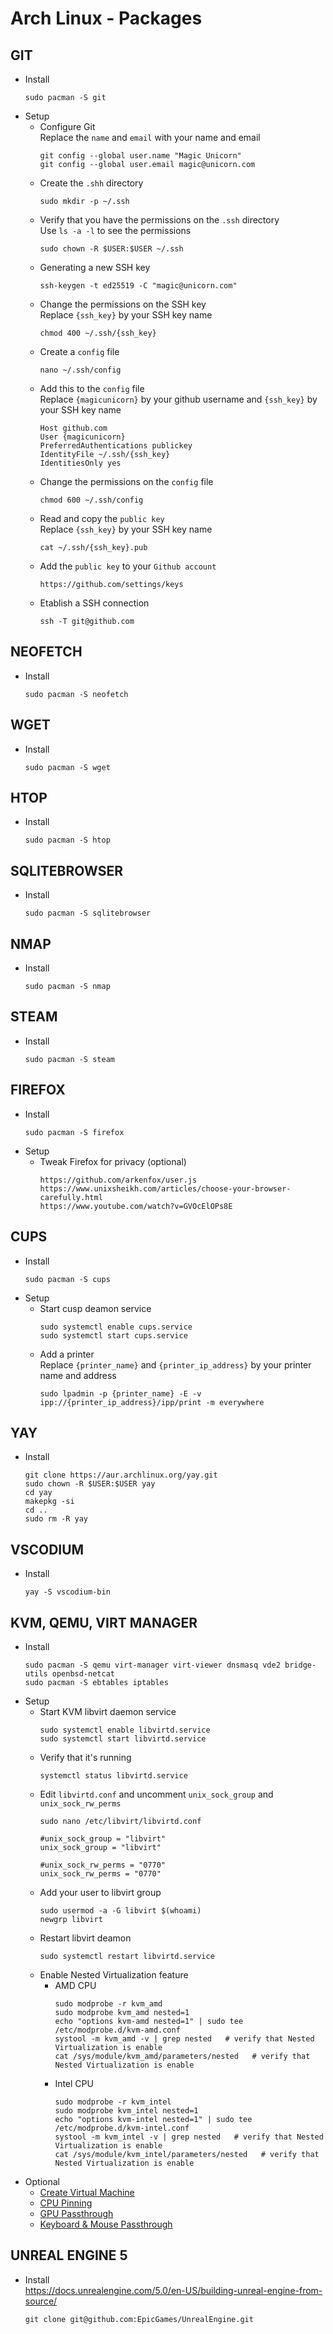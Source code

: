 # Arch Linux - Packages
## GIT
- Install
  ```
  sudo pacman -S git
  ```
- Setup
  - Configure Git  
    Replace the `name` and `email` with your name and email
    ```
    git config --global user.name "Magic Unicorn"
    git config --global user.email magic@unicorn.com
    ```
  - Create the `.shh` directory
    ```
    sudo mkdir -p ~/.ssh
    ```
  - Verify that you have the permissions on the `.ssh` directory  
    Use `ls -a -l` to see the permissions
    ```
    sudo chown -R $USER:$USER ~/.ssh
    ```
  - Generating a new SSH key
    ```
    ssh-keygen -t ed25519 -C "magic@unicorn.com" 
    ```
  - Change the permissions on the SSH key  
    Replace `{ssh_key}` by your SSH key name
    ```
    chmod 400 ~/.ssh/{ssh_key}
    ```
  - Create a `config` file 
    ```
    nano ~/.ssh/config
    ```
  - Add this to the `config` file  
    Replace `{magicunicorn}` by your github username and `{ssh_key}` by your SSH key name
    ```
    Host github.com
    User {magicunicorn}
    PreferredAuthentications publickey
    IdentityFile ~/.ssh/{ssh_key}
    IdentitiesOnly yes
    ```
  - Change the permissions on the `config` file
    ```
    chmod 600 ~/.ssh/config
    ```
  - Read and copy the `public key`  
    Replace `{ssh_key}` by your SSH key name
    ```
    cat ~/.ssh/{ssh_key}.pub
    ```
  - Add the `public key` to your `Github account`
    ```
    https://github.com/settings/keys
    ```
  - Etablish a SSH connection
    ```
    ssh -T git@github.com
    ```
## NEOFETCH
- Install
  ```
  sudo pacman -S neofetch
  ```
## WGET
- Install
  ```
  sudo pacman -S wget
  ```
## HTOP
- Install
  ```
  sudo pacman -S htop
  ```
## SQLITEBROWSER
- Install
  ```
  sudo pacman -S sqlitebrowser
  ```
## NMAP
- Install
  ```
  sudo pacman -S nmap
  ```
## STEAM
- Install
  ```
  sudo pacman -S steam
  ```
## FIREFOX
- Install
  ```
  sudo pacman -S firefox
  ```
- Setup
  - Tweak Firefox for privacy (optional)
    ```
    https://github.com/arkenfox/user.js
    https://www.unixsheikh.com/articles/choose-your-browser-carefully.html
    https://www.youtube.com/watch?v=GVOcElOPs8E
    ```
## CUPS
- Install
  ```
  sudo pacman -S cups
  ```
- Setup
  - Start cusp deamon service
    ```
    sudo systemctl enable cups.service
    sudo systemctl start cups.service
    ```
  - Add a printer  
    Replace `{printer_name}` and `{printer_ip_address}` by your printer name and address
    ```
    sudo lpadmin -p {printer_name} -E -v ipp://{printer_ip_address}/ipp/print -m everywhere
    ```
## YAY
- Install
  ```
  git clone https://aur.archlinux.org/yay.git
  sudo chown -R $USER:$USER yay
  cd yay
  makepkg -si
  cd ..
  sudo rm -R yay
  ```
## VSCODIUM
- Install
  ```
  yay -S vscodium-bin
  ```
## KVM, QEMU, VIRT MANAGER
- Install
  ```
  sudo pacman -S qemu virt-manager virt-viewer dnsmasq vde2 bridge-utils openbsd-netcat
  sudo pacman -S ebtables iptables
  ```
- Setup
  - Start KVM libvirt daemon service
    ```
    sudo systemctl enable libvirtd.service
    sudo systemctl start libvirtd.service
    ```
  - Verify that it's running
    ```
    systemctl status libvirtd.service
    ```
  - Edit `libvirtd.conf` and uncomment `unix_sock_group` and `unix_sock_rw_perms`
    ```
    sudo nano /etc/libvirt/libvirtd.conf
    ```
    ```
    #unix_sock_group = "libvirt"
    unix_sock_group = "libvirt"
    ```
    ```
    #unix_sock_rw_perms = "0770"
    unix_sock_rw_perms = "0770"
    ```
  - Add your user to libvirt group
    ```
    sudo usermod -a -G libvirt $(whoami)
    newgrp libvirt
    ```
  - Restart libvirt deamon
    ```
    sudo systemctl restart libvirtd.service
    ```
  - Enable Nested Virtualization feature  
    - AMD CPU
      ```
      sudo modprobe -r kvm_amd
      sudo modprobe kvm_amd nested=1
      echo "options kvm-amd nested=1" | sudo tee /etc/modprobe.d/kvm-amd.conf
      systool -m kvm_amd -v | grep nested   # verify that Nested Virtualization is enable
      cat /sys/module/kvm_amd/parameters/nested   # verify that Nested Virtualization is enable
      ```
    - Intel CPU
      ```
      sudo modprobe -r kvm_intel
      sudo modprobe kvm_intel nested=1
      echo "options kvm-intel nested=1" | sudo tee /etc/modprobe.d/kvm-intel.conf
      systool -m kvm_intel -v | grep nested   # verify that Nested Virtualization is enable
      cat /sys/module/kvm_intel/parameters/nested   # verify that Nested Virtualization is enable
      ```
- Optional
  - [Create Virtual Machine](https://github.com/millierni/vm-new-virtual-machine)
  - [CPU Pinning](https://github.com/millierni/vm-cpu-pinning)
  - [GPU Passthrough](https://github.com/millierni/vm-gpu-passthrough)
  - [Keyboard & Mouse Passthrough](https://github.com/millierni/vm-keyboard-mouse-passthrough)
## UNREAL ENGINE 5
- Install  
  https://docs.unrealengine.com/5.0/en-US/building-unreal-engine-from-source/
  ```
  git clone git@github.com:EpicGames/UnrealEngine.git
  ```
